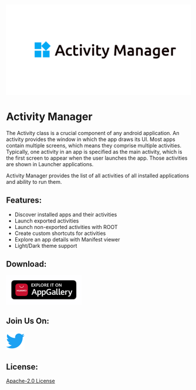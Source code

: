 <p align="center">
<img src="docs/graphics/logos/feature-name-logo.png"/>
</p>

# Activity Manager
The Activity class is a crucial component of any android application. An activity provides the window in which the app draws its UI. Most apps contain multiple screens, which means they comprise multiple activities. Typically, one activity in an app is specified as the main activity, which is the first screen to appear when the user launches the app. Those activities are shown in Launcher applications.

Activity Manager provides the list of all activities of all installed applications and ability to run them.

Features:
----------
* Discover installed apps and their activities
* Launch exported activities
* Launch non-exported activities with ROOT
* Create custom shortcuts for activities
* Explore an app details with Manifest viewer
* Light/Dark theme support

Download:
----------
<div style="display:flex;">
<a href="https://appgallery5.huawei.com/#/app/C101336719">
    <img alt="Get it on Huawei app gallery" height="80"
        src="docs/graphics/logos/huawei-badge.png"/>
</a>
</div>

Join Us On:
----------
<a href="https://twitter.com/ActivityMngrApp"><img src="docs/graphics/logos/twitter_logo_color.png" height="50px"/></a>

License:
----------
[Apache-2.0 License](https://github.com/sdex/ActivityManager/blob/master/LICENSE)